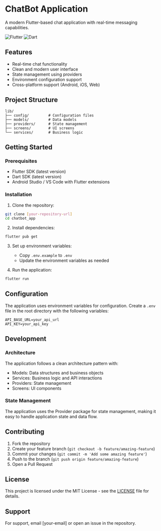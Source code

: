 # ChatBot Application

A modern Flutter-based chat application with real-time messaging capabilities.

![Flutter](https://img.shields.io/badge/Flutter-02569B?style=for-the-badge&logo=flutter&logoColor=white)
![Dart](https://img.shields.io/badge/Dart-0175C2?style=for-the-badge&logo=dart&logoColor=white)

## Features

- Real-time chat functionality
- Clean and modern user interface
- State management using providers
- Environment configuration support
- Cross-platform support (Android, iOS, Web)

## Project Structure

```
lib/
├── config/         # Configuration files
├── models/         # Data models
├── providers/      # State management
├── screens/        # UI screens
└── services/       # Business logic
```

## Getting Started

### Prerequisites

- Flutter SDK (latest version)
- Dart SDK (latest version)
- Android Studio / VS Code with Flutter extensions

### Installation

1. Clone the repository:
```bash
git clone [your-repository-url]
cd chatbot_app
```

2. Install dependencies:
```bash
flutter pub get
```

3. Set up environment variables:
   - Copy `.env.example` to `.env`
   - Update the environment variables as needed

4. Run the application:
```bash
flutter run
```

## Configuration

The application uses environment variables for configuration. Create a `.env` file in the root directory with the following variables:

```
API_BASE_URL=your_api_url
API_KEY=your_api_key
```

## Development

### Architecture

The application follows a clean architecture pattern with:
- Models: Data structures and business objects
- Services: Business logic and API interactions
- Providers: State management
- Screens: UI components

### State Management

The application uses the Provider package for state management, making it easy to handle application state and data flow.

## Contributing

1. Fork the repository
2. Create your feature branch (`git checkout -b feature/amazing-feature`)
3. Commit your changes (`git commit -m 'Add some amazing feature'`)
4. Push to the branch (`git push origin feature/amazing-feature`)
5. Open a Pull Request

## License

This project is licensed under the MIT License - see the [LICENSE](LICENSE) file for details.

## Support

For support, email [your-email] or open an issue in the repository.
